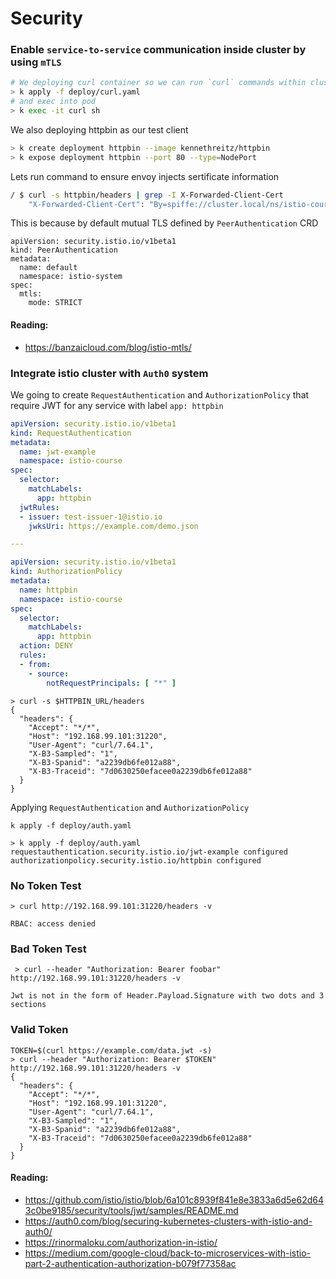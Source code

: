 <!-- weight: 50 -->
# Security

### Enable `service-to-service` communication inside cluster by using `mTLS`

```bash
# We deploying curl container so we can run `curl` commands within cluster
> k apply -f deploy/curl.yaml
# and exec into pod
> k exec -it curl sh
```

We also deploying httpbin as our test client

```bash
> k create deployment httpbin --image kennethreitz/httpbin  
> k expose deployment httpbin --port 80 --type=NodePort
```

Lets run command to ensure envoy injects sertificate information

```bash
/ $ curl -s httpbin/headers | grep -I X-Forwarded-Client-Cert
    "X-Forwarded-Client-Cert": "By=spiffe://cluster.local/ns/istio-course/sa/default;Hash=f89c461aa7d2d4d5c3295fb2a7efebffee2f21c991c235810db5937a67cd878e;Subject=\"\";URI=spiffe://cluster.local/ns/istio-course/sa/default"
```


This is because by default mutual TLS defined by `PeerAuthentication` CRD

```
apiVersion: security.istio.io/v1beta1
kind: PeerAuthentication
metadata:
  name: default
  namespace: istio-system 
spec:
  mtls:
    mode: STRICT  
```

#### Reading:

* https://banzaicloud.com/blog/istio-mtls/

### Integrate istio cluster with `Auth0` system

We going to create `RequestAuthentication` and `AuthorizationPolicy` that require JWT for any service with label `app: httpbin`

```yaml
apiVersion: security.istio.io/v1beta1
kind: RequestAuthentication
metadata:
  name: jwt-example
  namespace: istio-course
spec:
  selector:
    matchLabels:
      app: httpbin
  jwtRules:
  - issuer: test-issuer-1@istio.io
    jwksUri: https://example.com/demo.json

---

apiVersion: security.istio.io/v1beta1
kind: AuthorizationPolicy
metadata:
  name: httpbin
  namespace: istio-course
spec:
  selector:
    matchLabels:
      app: httpbin
  action: DENY
  rules:
  - from:
    - source:
        notRequestPrincipals: [ "*" ]

```

```shell
> curl -s $HTTPBIN_URL/headers
{
  "headers": {
    "Accept": "*/*",
    "Host": "192.168.99.101:31220",
    "User-Agent": "curl/7.64.1",
    "X-B3-Sampled": "1",
    "X-B3-Spanid": "a2239db6fe012a88",
    "X-B3-Traceid": "7d0630250efacee0a2239db6fe012a88"
  }
}
```

Applying `RequestAuthentication` and `AuthorizationPolicy`

```shell
k apply -f deploy/auth.yaml
```

```shell
> k apply -f deploy/auth.yaml
requestauthentication.security.istio.io/jwt-example configured
authorizationpolicy.security.istio.io/httpbin configured
```

### No Token Test

```shell
> curl http://192.168.99.101:31220/headers -v

RBAC: access denied
```

### Bad Token Test

```shell
 > curl --header "Authorization: Bearer foobar"  http://192.168.99.101:31220/headers -v

Jwt is not in the form of Header.Payload.Signature with two dots and 3 sections 
```

### Valid Token

```shell
TOKEN=$(curl https://example.com/data.jwt -s)
> curl --header "Authorization: Bearer $TOKEN"  http://192.168.99.101:31220/headers -v
{
  "headers": {
    "Accept": "*/*",
    "Host": "192.168.99.101:31220",
    "User-Agent": "curl/7.64.1",
    "X-B3-Sampled": "1",
    "X-B3-Spanid": "a2239db6fe012a88",
    "X-B3-Traceid": "7d0630250efacee0a2239db6fe012a88"
  }
}
```

#### Reading:

- https://github.com/istio/istio/blob/6a101c8939f841e8e3833a6d5e62d643c0be9185/security/tools/jwt/samples/README.md
- https://auth0.com/blog/securing-kubernetes-clusters-with-istio-and-auth0/
- https://rinormaloku.com/authorization-in-istio/
- https://medium.com/google-cloud/back-to-microservices-with-istio-part-2-authentication-authorization-b079f77358ac
